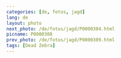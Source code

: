 ```yaml
---
categories: [de, fotos, jagd]
lang: de
layout: photo
next_photo: /de/fotos/jagd/P0000304.html
picname: P0000308
prev_photo: /de/fotos/jagd/P0000309.html
tags: [Dead Zebra]
---
```

